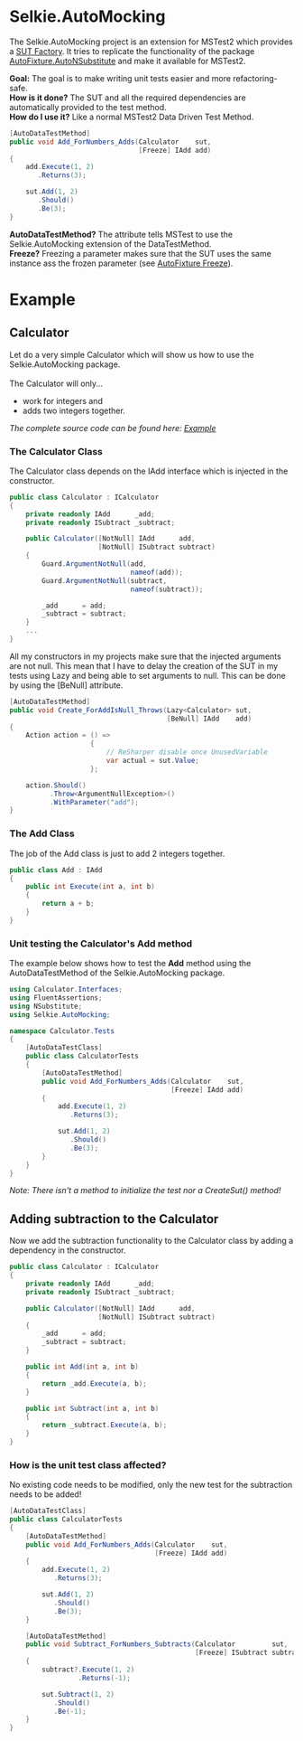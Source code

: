 # Selkie.AutoMocking
The Selkie.AutoMocking project is an extension for MSTest2 which provides a [SUT Factory](http://blog.ploeh.dk/2009/02/13/SUTFactory.aspx). It tries to replicate the functionality of the package [AutoFixture.AutoNSubstitute](https://github.com/AutoFixture/AutoFixture) and make it available for MSTest2.

**Goal:** The goal is to make writing unit tests easier and more refactoring-safe.
<br>
**How is it done?** The SUT and all the required dependencies are automatically provided to the test method.
<br>
**How do I use it?** Like a normal MSTest2 Data Driven Test Method.
<br>
```csharp
[AutoDataTestMethod]
public void Add_ForNumbers_Adds(Calculator    sut,
                                [Freeze] IAdd add)
{
    add.Execute(1, 2)
       .Returns(3);

    sut.Add(1, 2)
       .Should()
       .Be(3);
}
```
**AutoDataTestMethod?** The attribute tells MSTest to use the Selkie.AutoMocking extension of the DataTestMethod.
<br>
**Freeze?** Freezing a parameter makes sure that the SUT uses the same instance ass the frozen parameter (see [AutoFixture Freeze](https://blog.ploeh.dk/2010/03/17/AutoFixtureFreeze/)).

# Example
## Calculator
Let do a very simple Calculator which will show us how to use the Selkie.AutoMocking package.
<br><br>
The Calculator will only...
* work for integers and 
* adds two integers together.

_The complete source code can be found here: [Example](https://github.com/tschroedter/Selkie.AutoMocking/tree/master/src/Example)_

### The Calculator Class
The Calculator class depends on the IAdd interface which is injected in the constructor.

```csharp
public class Calculator : ICalculator
{
    private readonly IAdd      _add;
    private readonly ISubtract _subtract;

    public Calculator([NotNull] IAdd      add,
                      [NotNull] ISubtract subtract)
    {
        Guard.ArgumentNotNull(add,
                              nameof(add));
        Guard.ArgumentNotNull(subtract,
                              nameof(subtract));

        _add      = add;
        _subtract = subtract;
    }
    ...
}
```

All my constructors in my projects make sure that the injected arguments are not null. This mean that I have to delay the creation of the SUT in my tests using Lazy<T> and being able to set arguments to null. This can be done by using the [BeNull] attribute.
  
```csharp  
[AutoDataTestMethod]
public void Create_ForAddIsNull_Throws(Lazy<Calculator> sut,
                                       [BeNull] IAdd    add)
{
    Action action = () =>
                    {
                        // ReSharper disable once UnusedVariable
                        var actual = sut.Value;
                    };

    action.Should()
          .Throw<ArgumentNullException>()
          .WithParameter("add");
}
```

### The Add Class
The job of the Add class is just to add 2 integers together.

```csharp
public class Add : IAdd
{
    public int Execute(int a, int b)
    {
        return a + b;
    }
}
```

### Unit testing the Calculator's Add method
The example below shows how to test the **Add** method using the AutoDataTestMethod of the Selkie.AutoMocking package.

```csharp
using Calculator.Interfaces;
using FluentAssertions;
using NSubstitute;
using Selkie.AutoMocking;

namespace Calculator.Tests
{
    [AutoDataTestClass]
    public class CalculatorTests
    {
        [AutoDataTestMethod]
        public void Add_ForNumbers_Adds(Calculator    sut,
                                        [Freeze] IAdd add)
        {
            add.Execute(1, 2)
               .Returns(3);

            sut.Add(1, 2)
               .Should()
               .Be(3);
        }
    }
}
```

_Note: There isn't a method to initialize the test nor a CreateSut() method!_

## Adding subtraction to the Calculator 
Now we add the subtraction functionality to the Calculator class by adding a dependency in the constructor.

```csharp
public class Calculator : ICalculator
{
    private readonly IAdd      _add;
    private readonly ISubtract _subtract;

    public Calculator([NotNull] IAdd      add,
                      [NotNull] ISubtract subtract)
    {
        _add      = add;
        _subtract = subtract;
    }

    public int Add(int a, int b)
    {
        return _add.Execute(a, b);
    }

    public int Subtract(int a, int b)
    {
        return _subtract.Execute(a, b);
    }
}
```

### How is the unit test class affected?
No existing code needs to be modified, only the new test for the subtraction needs to be added!

```csharp
[AutoDataTestClass]
public class CalculatorTests
{
    [AutoDataTestMethod]
    public void Add_ForNumbers_Adds(Calculator    sut,
                                    [Freeze] IAdd add)
    {
        add.Execute(1, 2)
           .Returns(3);

        sut.Add(1, 2)
           .Should()
           .Be(3);
    }

    [AutoDataTestMethod]
    public void Subtract_ForNumbers_Subtracts(Calculator         sut,
                                              [Freeze] ISubtract subtract)
    {
        subtract?.Execute(1, 2)
                 .Returns(-1);

        sut.Subtract(1, 2)
           .Should()
           .Be(-1);
    }
}
```

